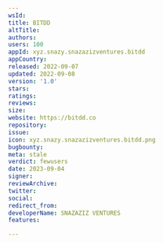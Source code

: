 ```yaml
---
wsId: 
title: BITDD
altTitle: 
authors: 
users: 100
appId: xyz.snazy.snazazizventures.bitdd
appCountry: 
released: 2022-09-07
updated: 2022-09-08
version: '1.0'
stars: 
ratings: 
reviews: 
size: 
website: https://bitdd.co
repository: 
issue: 
icon: xyz.snazy.snazazizventures.bitdd.png
bugbounty: 
meta: stale
verdict: fewusers
date: 2023-09-04
signer: 
reviewArchive: 
twitter: 
social: 
redirect_from: 
developerName: SNAZAZIZ VENTURES
features: 

---
```


